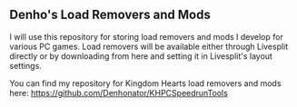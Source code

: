 ## Denho's Load Removers and Mods
I will use this repository for storing load removers and mods I develop for various PC games.
Load removers will be available either through Livesplit directly or by downloading from here and setting it in Livesplit's layout settings.

You can find my repository for Kingdom Hearts load removers and mods here: https://github.com/Denhonator/KHPCSpeedrunTools
